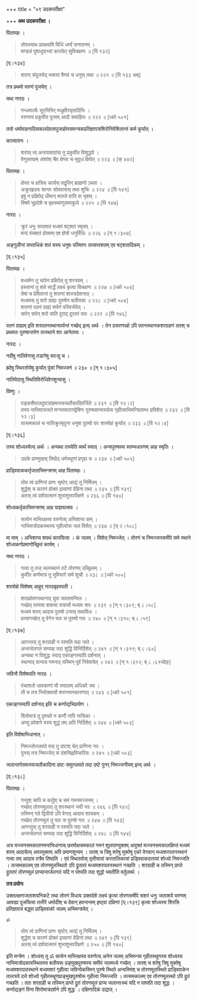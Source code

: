 +++
title = "०९ उदकपरीक्षा"

+++
**अथ उदकपरीक्षा ।**

पितामहः ।


> तोयस्याथ प्रवक्ष्यामि विधिं धर्म्यं सनातनम् ।   
> मण्डलं पुष्पधूपाभ्यां कारयेत् सुविचक्षणः ॥ [पि १३२]

[प्।१३४]


> शरान् संपूजयेद् भक्त्या वैणवं च धनुस् तथा ॥ २२१ ॥ [पि १३३ अब्]

तत्र प्रथमो वरुणं पूजयेत् ।

यथा नारदः ।


> गन्धमाल्यैः सुरभिभिर् मधुक्षीरघृतादिभिः ।  
> वरुणाय प्रकुर्वीत पूजाम् आदौ समाहितः ॥ २२२ ॥ [ध्को ५०१]

ततो धर्मावाहनादिसकलदेवतापूजाहोमसमन्त्रकप्रतिज्ञापत्रशिरोनिवेशितान्तं कर्म कुर्यात् ।

कात्यायनः ।


> शरांस् त्व् अनायसाग्रांस् तु प्रकुर्वीत विशुद्धये ।  
> वेणुकाष्ठम् अंशांश् चैव क्षेप्ता च सुदृधं क्षिपेत् ॥ २२३ ॥ [क् ४४२]

पितामहः ।


> क्षेप्ता च क्षत्रियः कार्यस् तद्वृत्तिर् ब्राह्मणो ऽथवा ।  
> अक्रूरहृदयः शान्तः सोपवासस् तथा शुचिः ॥ २२४ ॥ [पि १४१]  
> इषुं न प्रक्षिपेद् धीमान् मारुते वाति वा भृशम् ।  
> विषमे भूप्रदेशे च वृक्षस्थाणुसमाकुले ॥ २२५ ॥ [पि १४७]

नारदः ।


> क्रूरं धनुः सप्तशतं मध्यमं षट्शतं स्मृतम् ।  
> मन्दं पंचशतं प्रोक्तम् एष ज्ञेयो धनुर्विधिः ॥ २२६ ॥ [न् १।३०७]

अङ्गुलीनां सप्ताधिकं शतं यस्य धनुषः परिमाणः तत्सप्तशतम् एव षट्शतादिकम् ।

[प्।१३५]

पितामहः ।


> मध्यमेन तु चापेन प्रक्षिपेत् तु शरत्रयम् ।  
> हस्तानां तु शते सार्द्धे लक्ष्यं कृत्वा विचक्षणः ॥ २२७ ॥ [ध्को ५०४]  
> तेषां च प्रेषितानां तु शराणां शास्त्रदेशनात् ।  
> मध्यमस् तु शरो ग्राह्यः पुरुषेण बलीयसा ॥ २२८ ॥ [ध्को ५०४]  
> शराणां पतनं ग्राह्यं सर्पणं परिवर्जयेत् ।  
> सर्पन् सर्पन् शरो याति दुराद् दूरतरं यतः ॥ २२९ ॥ [पि १४६]

पतनं ग्राह्यम् इति शरपतनस्थानपर्यन्तं गच्छेद् इत्य् अर्थः । तेन प्रसरणपक्षे ऽपि पतनस्थानकशरग्रहणं ततश् च प्रथमतः पुरुषान्तरेण तत्स्थाने शर आनेतव्यः ।

नारदः ।

नदीषु नातिवेगासु तडागेषु सरःसु च ।

ह्रदेषु स्थिरतोयेषु कुर्यात् पुंसां निमज्जनं ॥ २३० ॥ [न् १।३०५]

नातिवेदासु स्थितिविरोधिवेगशून्यासु ।

विष्णुः ।


> पङ्कशैवालदुष्टग्राहमत्स्यजलौकादिवर्जिते ॥ २३१ ॥ [वि १२।२]  
> तस्य नाभिमात्रजले मग्नस्यारागद्वेषिणः पुरुषसान्यस्योरू गृहीत्वाभिमन्त्रिताम्भः प्रविशेत् ॥ २३२ ॥ [वि १२।३]  
> तत्समकालं च नातिक्रूरमृदुना धनुषा पुरुषो परः शरमोक्षं कुर्यात् ॥ २३३ ॥ [वि १२।४]

[प्।१३६]

तस्य शोध्यस्येत्य् अर्थः । अन्यथा तस्येति व्यर्थं स्यात् । अन्यपुरुषस्य स्तम्भधारणम् आह स्मृतिः ।


> उदके प्राण्मुखस् तिष्ठेद् धर्मस्थूणां प्रगृह्य च ॥ २३४ ॥ [ध्को ५०५]

प्राड्विवाककर्तृजलाभिमन्त्रणम् आह पितामहः ।


> तोय त्वं प्राणिनां प्राणः सृष्टेर् आद्यं तु निर्मितम् ।  
> शुद्धेश् च कारणं प्रोक्तं द्रव्याणां देहिना तथा ॥ २३५ ॥ [पि १३९]  
> अतस् त्वं दर्शयात्मानं शुभाशुभपरीक्षणे ॥ २३६ ॥ [पि १४०]

शोध्यकर्तृकाभिमन्त्रणम् आह याज्ञवल्क्यः ।


> सत्येन माभिरक्षस्व वरुणेत्य् अभिशाप्य कम् ।  
> नाभिमात्रोदकस्थस्य गृहीत्वोरू जलं विशेत् ॥ २३७ ॥ [य् २।१०८]

मा माम् । अभिशाप्य शपथं कारयित्वा । कं जलम् । विशेत् निमज्जेत् । तोरणं च निमज्जनसमीपे समे स्थाने शोध्यकर्णप्रमाणोच्छ्रितं कार्यम् ।

यथा नारदः ।


> गत्वा तु तज् जलस्थानं तटे तोरणम् उच्छ्रितम् ।  
> कुर्वीत कर्णमात्रं तु भूमिभागे समे शुचौ ॥ २३८ ॥ [ध्को ५००]

शरमोक्षे विशेषम् आहुर् नारदबृहस्पती ।


> शरप्रक्षेपणस्थानाद् युवा जवसमन्वितः ।  
> गच्छेत् परमया शक्त्या यत्रासौ मध्यमः शरः ॥ २३९ ॥ [न् १।३०९; ब् ८।५८]  
> मध्यमं शरम् आदाय पुरुषो ऽन्यस् तथाविधः ।  
> प्रत्यागच्छेत् तु वेगेन यतः स पुरुषो गतः ॥ २४० ॥ [न् १।३१०; ब् ८।५९]

[प्।१३७]


> आगन्तस् तु शरग्राही न पश्यति यदा जले ।  
> अन्तर्जलगतं सम्यक् तदा शुद्धिं विनिर्दिशेत् ॥ २४१ ॥ [न् १।३११; ब् ८।६०]  
> अन्यथा न विशुद्धः स्याद् एकाङ्गस्यापि दर्शनात् ।  
> स्थानाद् वान्यत्र गमनाद् यस्मिन् पूर्वं निवेशयेत् ॥ २४२ ॥ [न् १।३१२; ब् ८।६१च्देफ़्]

जविनौ विशेषयति नारदः ।


> पंचाशतो धावकाणां यौ स्याताम् अधिकौ जव ।  
> तौ च तत्र नियोक्तव्यौ शरानयनकारणात् ॥ २४३ ॥ [ध्को ५०१]

एकाङ्गस्यापि दर्शनाद् इति च कर्णाद्यभिप्रायेण ।


> शिरोमात्रं तु दृश्यते न कर्णौ नापि नासिका ।  
> अप्सु प्रवेशने यस्य शुद्धं तम् अपि निर्दिशेत् ॥ २४४ ॥ [ध्को ५०३]

इति विशेषाभिधानात् ।


> निमज्जोत्प्लवते यस् तु दष्टश् चेत् प्राणिना नरः ।  
> पुनस् तत्र निमज्जेत् स दंशचिह्नविचारितः ॥ २४५ ॥ [ध्को ५०३]

जलान्तर्गतमत्स्यजलौकादिना दष्टः समुत्प्लवते तदा दष्टे पुनर् निमज्जनीयम् इत्य् अर्थः ।

[प्।१३८]

पितामहः ।


> गन्तुश् चापि च कर्तुश् च समं गमनमज्जनम् ।  
> गच्छेत् तोरणमूलात् तु शरस्थानं जवी नरः ॥ २४६ ॥ [पि १४२]  
> तस्मिन् गते द्वितीयो ऽपि वेगाद् आदाय शायकम् ।  
> गच्छेत् तोरणमूलं तु यतः स पुरुषो गतः ॥ २४७ ॥ [पि १४३]  
> आगन्तुस् तु शरग्राही न पश्यति यदा जले ।  
> अन्तर्जलगतं सम्यक् तदा शुद्धिं विनिर्दिशेत् ॥ २४८ ॥ [पि १४४]

अत्र मज्जनसमकालगमनाभिधानाच् छरमोक्षसमकालं गमनं शूलपाण्युक्तम् अयुक्तं मज्जनसमकालक्षिप्तं मध्यमं शरम् आदायेत्य् अपरमुक्तम् अपि प्रमाणशून्यम् । ततश् च त्रिषु शरेषु मुक्तेषु एको वेगवान् मध्यशरपतनस्थानं गत्वा तम् आदाय तत्रैव तिष्ठति । एवं स्थितयोस् तृतीयायां करतालिकायां प्रड्विवाकदत्तायां शोध्यो निमज्जति । तत्समकालम् एव तोरणमूलस्थितो ऽपि द्रुततरं मध्यमशरपतनस्थानं गच्छति । शरग्राही च तस्मिन् प्राप्ते द्रुततरं तोरणमूलं प्राप्यान्तर्जलगतं यदि न पश्यति तदा शुद्धो भवतीति वर्तुलार्थः ।

**तत्र प्रयोगः**

उक्तलक्षणजलाशयनिकटे तथा तोरणं विधाय उक्तदेशे लक्ष्यं कृत्वा तोरणसमीपे सशरं धनुः जलाशये वरुणम् आवाह्य पूजयित्वा तत्तीरे धर्मादींश् च देवान् हवनान्तम् इष्ट्वा दक्षिणां [प्।१३९] कृत्वा शोध्यस्य शिरसि प्रतिज्ञापत्रं बद्ध्वा प्राड्विवाको जलम् अभिमन्त्रयेत् ।


    ॐ


> तोय त्वं प्राणिनां प्राणः सृष्टेर् आद्यं तु निर्मितम् ।  
> शुद्धेश् च कारणं प्रोक्तं द्रव्याणां देहिनां तथा ॥ २४९ ॥ [पि १३९]  
> अतस् त्वं दर्शयात्मानं शुभाशुभपरीक्षणे ॥ २५० ॥ [पि १४०]

इति मन्त्रेण । शोध्यस् तु ॐ सत्येन माभिरक्षस्व वरुणेत्य् अनेन जलम् अभिमन्त्र्य गृहीतस्थूणस्य शोध्यस्य नाभिमात्रोदकावस्थितस्य बलीयसः प्रङ्मुखपुरुषस्य समीपं जलमध्ये गच्छेत् । ततश् च शरेषु त्रिषु मुक्तेषु मध्यमशरपातस्थाने मध्यमशरं गृहीत्वा जविन्येकस्मिन् पुरुषे स्थिते अन्यस्मिंश् च तोरणमूलस्थिते प्राड्विवाकेन तालत्रये दत्ते शोध्यो गृहीतस्थूणप्राङ्मुखपुरुषोरू गृहीत्वा निमज्जति । तत्समकालम् एव तोरणमूलस्थो ऽपि द्रुतं गच्छति । ततः शरग्राही च तस्मिन् प्राप्ते द्रुतं तोरणमूलं प्राप्य जलान्तःस्थं यदि न पश्यति तदा शुद्धः । कर्णाद्यङ्गं विना शिरोमात्रदर्शने ऽपि शुद्धः । दक्षिणादिकं दद्यात् ।
